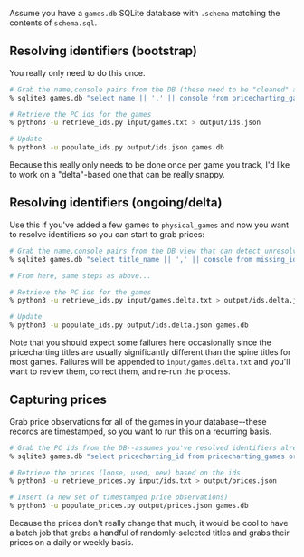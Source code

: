 Assume you have a `games.db` SQLite database with `.schema` matching the contents of `schema.sql`.

## Resolving identifiers (bootstrap)

You really only need to do this once.

```bash
# Grab the name,console pairs from the DB (these need to be "cleaned" and match PC)
% sqlite3 games.db "select name || ',' || console from pricecharting_games order by name asc" > input/games.txt

# Retrieve the PC ids for the games
% python3 -u retrieve_ids.py input/games.txt > output/ids.json

# Update 
% python3 -u populate_ids.py output/ids.json games.db
```

Because this really only needs to be done once per game you track, I'd like to work on a "delta"-based one that can be really snappy.

## Resolving identifiers (ongoing/delta)

Use this if you've added a few games to `physical_games` and now you want to resolve identifiers so you can start to grab prices:

```bash
# Grab the name,console pairs from the DB view that can detect unresolved identifiers
% sqlite3 games.db "select title_name || ',' || console from missing_identifiers" > input/games.delta.txt

# From here, same steps as above...

# Retrieve the PC ids for the games
% python3 -u retrieve_ids.py input/games.delta.txt > output/ids.delta.json

# Update
% python3 -u populate_ids.py output/ids.delta.json games.db
```

Note that you should expect some failures here occasionally since the pricecharting titles are usually significantly different than the spine titles for most games. Failures will be appended to `input/games.delta.txt` and you'll want to review them, correct them, and re-run the process.

## Capturing prices

Grab price observations for all of the games in your database--these records are timestamped, so you want to run this on a recurring basis.

```bash
# Grab the PC ids from the DB--assumes you've resolved identifiers already
% sqlite3 games.db "select pricecharting_id from pricecharting_games order by name asc" > input/ids.txt

# Retrieve the prices (loose, used, new) based on the ids
% python3 -u retrieve_prices.py input/ids.txt > output/prices.json

# Insert (a new set of timestamped price observations)
% python3 -u populate_prices.py output/prices.json games.db
```

Because the prices don't really change that much, it would be cool to have a batch job that grabs a handful of randomly-selected titles and grabs their prices on a daily or weekly basis.